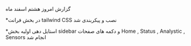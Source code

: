 گزارش امروز هشتم اسفند ماه

*در بخش فرانت tailwind CSS نصب و پیکربندی شد

*استایل دهی اولیه بخش sidebar و دکمه های صفحات Home , Status , Analystic , Sensors انجام  شد

